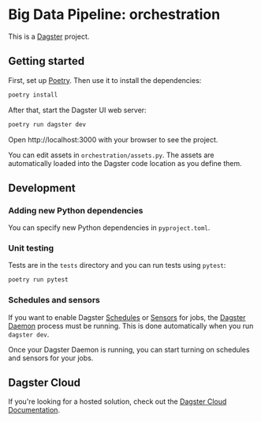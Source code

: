 # Big Data Pipeline: orchestration

This is a [Dagster](https://dagster.io/) project.

## Getting started

First, set up [Poetry](https://python-poetry.org/). Then use it to install the dependencies:

```bash
poetry install
```

After that, start the Dagster UI web server:

```bash
poetry run dagster dev
```

Open http://localhost:3000 with your browser to see the project.

You can edit assets in `orchestration/assets.py`. The assets are automatically loaded into the Dagster code location as you define them.

## Development

### Adding new Python dependencies

You can specify new Python dependencies in `pyproject.toml`.

### Unit testing

Tests are in the `tests` directory and you can run tests using `pytest`:

```bash
poetry run pytest
```

### Schedules and sensors

If you want to enable Dagster [Schedules](https://docs.dagster.io/concepts/partitions-schedules-sensors/schedules) or [Sensors](https://docs.dagster.io/concepts/partitions-schedules-sensors/sensors) for jobs, the [Dagster Daemon](https://docs.dagster.io/deployment/dagster-daemon) process must be running. This is done automatically when you run `dagster dev`.

Once your Dagster Daemon is running, you can start turning on schedules and sensors for your jobs.

## Dagster Cloud

If you're looking for a hosted solution, check out the [Dagster Cloud Documentation](https://docs.dagster.cloud).
